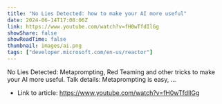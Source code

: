 ```yaml
---
title: "No Lies Detected: how to make your AI more useful"
date: 2024-06-14T17:08:06Z
link: https://www.youtube.com/watch?v=fH0wTfdIlGg
showShare: false
showReadTime: false
thumbnail: images/ai.png
tags: ["developer.microsoft.com/en-us/reactor"]
---
```

No Lies Detected: Metaprompting, Red Teaming and other tricks to make your AI more useful. Talk details: Metaprompting is easy, ...

- Link to article: https://www.youtube.com/watch?v=fH0wTfdIlGg